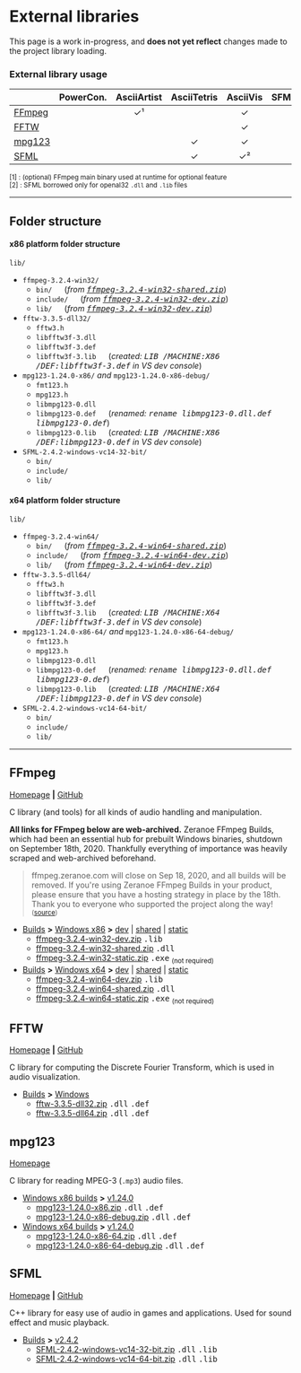 # External libraries

This page is a work in-progress, and **does not yet reflect** changes made to the project library loading.

### External library usage

|                 |PowerCon.|AsciiArtist|AsciiTetris|AsciiVis|SFMLCust.|
|:----------------|:-------:|:---------:|:---------:|:------:|:--------:|
|[FFmpeg](#ffmpeg)|         |&check;&sup1;|         |&check; |&check;   |
|[FFTW](#fftw)    |         |           |           |&check; |          |
|[mpg123](#mpg123)|         |           |&check;    |&check; |          |
|[SFML](#sfml)    |         |           |&check;    |&check;&sup2;|&check;|

<sup>\[1\] : (optional) FFmpeg main binary used at runtime for optional feature</sup><br>
<sup>\[2\] : SFML borrowed only for openal32 `.dll` and `.lib` files</sup>


***

## Folder structure

#### x86 platform folder structure

`lib/`
* `ffmpeg-3.2.4-win32/`
    * `bin/` &emsp; (*from <kbd>[ffmpeg-3.2.4-win32-shared.zip][]</kbd>*)
    * `include/` &emsp; (*from <kbd>[ffmpeg-3.2.4-win32-dev.zip][]</kbd>*)
    * `lib/` &emsp; (*from <kbd>[ffmpeg-3.2.4-win32-dev.zip][]</kbd>*)
* `fftw-3.3.5-dll32/`
    * `fftw3.h`
    * `libfftw3f-3.dll`
    * `libfftw3f-3.def`
    * `libfftw3f-3.lib` &emsp; (*created: <kbd>LIB /MACHINE:X86 /DEF:libfftw3f-3.def</kbd> in VS dev console*)
* `mpg123-1.24.0-x86/` *and* `mpg123-1.24.0-x86-debug/`
    * `fmt123.h`
    * `mpg123.h`
    * `libmpg123-0.dll`
    * `libmpg123-0.def` &emsp; (*renamed: <kbd>rename libmpg123-0.dll.def libmpg123-0.def</kbd>*)
    * `libmpg123-0.lib` &emsp; (*created: <kbd>LIB /MACHINE:X86 /DEF:libmpg123-0.def</kbd> in VS dev console*)
* `SFML-2.4.2-windows-vc14-32-bit/`
    * `bin/`
    * `include/`
    * `lib/`

#### x64 platform folder structure

`lib/`
* `ffmpeg-3.2.4-win64/`
    * `bin/` &emsp; (*from <kbd>[ffmpeg-3.2.4-win64-shared.zip][]</kbd>*)
    * `include/` &emsp; (*from <kbd>[ffmpeg-3.2.4-win64-dev.zip][]</kbd>*)
    * `lib/` &emsp; (*from <kbd>[ffmpeg-3.2.4-win64-dev.zip][]</kbd>*)
* `fftw-3.3.5-dll64/`
    * `fftw3.h`
    * `libfftw3f-3.dll`
    * `libfftw3f-3.def`
    * `libfftw3f-3.lib` &emsp; (*created: <kbd>LIB /MACHINE:X64 /DEF:libfftw3f-3.def</kbd> in VS dev console*)
* `mpg123-1.24.0-x86-64/` *and* `mpg123-1.24.0-x86-64-debug/`
    * `fmt123.h`
    * `mpg123.h`
    * `libmpg123-0.dll`
    * `libmpg123-0.def` &emsp; (*renamed: <kbd>rename libmpg123-0.dll.def libmpg123-0.def</kbd>*)
    * `libmpg123-0.lib` &emsp; (*created: <kbd>LIB /MACHINE:X64 /DEF:libmpg123-0.def</kbd> in VS dev console*)
* `SFML-2.4.2-windows-vc14-64-bit/`
    * `bin/`
    * `include/`
    * `lib/`


***

<!-- Answer explaining `.lib` creation: https://stackoverflow.com/a/15226566/7517185 -->


## FFmpeg

[Homepage][FFmpeg Homepage] **\|** [GitHub][FFmpeg GitHub]

C library (and tools) for all kinds of audio handling and manipulation.

**All links for FFmpeg below are web-archived.**
Zeranoe FFmpeg Builds, which had been an essential hub for prebuilt Windows binaries, shutdown on September 18th, 2020.
Thankfully everything of importance was heavily scraped and web-archived beforehand.

> ffmpeg.zeranoe.com will close on Sep 18, 2020, and all builds will be removed.
> If you're using Zeranoe FFmpeg Builds in your product, please ensure that you have a hosting strategy in place by the 18th.
> Thank you to everyone who supported the project along the way!
> <sub>([source][Zeranoe FFmpeg Builds shutdown])</sub>

* [Builds][FFmpeg builds] **&gt;** [Windows x86][FFmpeg Windows x86 builds] **&gt;** [dev][FFmpeg Windows x86 dev builds] \| [shared][FFmpeg Windows x86 shared builds] \| [static][FFmpeg Windows x86 static builds]
    * [ffmpeg-3.2.4-win32-dev.zip][] <kbd>.lib</kbd>
    * [ffmpeg-3.2.4-win32-shared.zip][] <kbd>.dll</kbd>
    * [ffmpeg-3.2.4-win32-static.zip][] <kbd>.exe</kbd> <sub>(not required)</sub>
* [Builds][FFmpeg builds] **&gt;** [Windows x64][FFmpeg Windows x64 builds] **&gt;** [dev][FFmpeg Windows x64 dev builds] \| [shared][FFmpeg Windows x64 shared builds] \| [static][FFmpeg Windows x64 static builds]
    * [ffmpeg-3.2.4-win64-dev.zip][] <kbd>.lib</kbd>
    * [ffmpeg-3.2.4-win64-shared.zip][] <kbd>.dll</kbd>
    * [ffmpeg-3.2.4-win64-static.zip][] <kbd>.exe</kbd> <sub>(not required)</sub>



<!--

* [Builds][FFmpeg builds] **&gt;** [Windows x86][FFmpeg Windows x86 builds] **&gt;** [dev][Windows x86 dev builds] \| [shared][Windows x86 shared builds] \| [static][Windows x86 static builds]
    * [ffmpeg-3.2.4-win32-dev.zip][] <kbd>.lib</kbd>
    * [ffmpeg-3.2.4-win32-shared.zip][] <kbd>.dll</kbd>
    * [ffmpeg-3.2.4-win32-static.zip][] <kbd>.exe</kbd> <sub>(not required)</sub>
* [Builds][FFmpeg builds] **&gt;** [Windows x64][FFmpeg Windows x64 builds] **&gt;** [dev][Windows x64 dev builds] \| [shared][Windows x64 shared builds] \| [static][Windows x64 static builds]
    * [ffmpeg-3.2.4-win64-dev.zip][] <kbd>.lib</kbd>
    * [ffmpeg-3.2.4-win64-shared.zip][] <kbd>.dll</kbd>
    * [ffmpeg-3.2.4-win64-static.zip][] <kbd>.exe</kbd> <sub>(not required)</sub>





[Windows x86 dev builds][FFmpeg Windows x86 dev builds]
[Windows x86 shared builds][FFmpeg Windows x86 shared builds]
[Windows x86 static builds][FFmpeg Windows x86 static builds]

[Windows x64 dev builds][FFmpeg Windows x64 dev builds]
[Windows x64 shared builds][FFmpeg Windows x64 shared builds]
[Windows x64 static builds][FFmpeg Windows x64 static builds]

* [Windows x86 dev builds](https://web.archive.org/web/20170419055315/https://ffmpeg.zeranoe.com/builds/win32/dev/)
* [Windows x86 shared builds](https://web.archive.org/web/20170419055326/https://ffmpeg.zeranoe.com/builds/win32/shared/)
* [Windows x86 static builds](https://web.archive.org/web/20170419055331/https://ffmpeg.zeranoe.com/builds/win32/static/)
* [Windows x64 dev builds](https://web.archive.org/web/20170419055356/https://ffmpeg.zeranoe.com/builds/win64/dev/)
* [Windows x64 shared builds](https://web.archive.org/web/20170418111952/https://ffmpeg.zeranoe.com/builds/win64/shared/)
* [Windows x64 static builds](https://web.archive.org/web/20170419055406/https://ffmpeg.zeranoe.com/builds/win64/static/)
-->

## FFTW

[Homepage][FFTW Homepage] **\|** [GitHub][FFTW GitHub]

C library for computing the Discrete Fourier Transform, which is used in audio visualization.

* [Builds][FFTW Builds] **&gt;** [Windows][FFTW Windows builds]
    * [fftw-3.3.5-dll32.zip][] <kbd>.dll</kbd> <kbd>.def</kbd>
    * [fftw-3.3.5-dll64.zip][] <kbd>.dll</kbd> <kbd>.def</kbd>


## mpg123

[Homepage][mpg123 Homepage]

C library for reading MPEG-3 (`.mp3`) audio files.

<!-- Link with index.shtml (for webarchive needs): https://www.mpg123.de/index.shtml -->


* [Windows x86 builds][mpg123 Windows x86 builds] **&gt;** [v1.24.0][mpg123 Windows x86 builds, v1.24.0]
    * [mpg123-1.24.0-x86.zip][] <kbd>.dll</kbd> <kbd>.def</kbd>
    * [mpg123-1.24.0-x86-debug.zip][] <kbd>.dll</kbd> <kbd>.def</kbd>
* [Windows x64 builds][mpg123 Windows x64 builds] **&gt;** [v1.24.0][mpg123 Windows x64 builds, v1.24.0]
    * [mpg123-1.24.0-x86-64.zip][] <kbd>.dll</kbd> <kbd>.def</kbd>
    * [mpg123-1.24.0-x86-64-debug.zip][] <kbd>.dll</kbd> <kbd>.def</kbd>

<!-- unused
    * [mpg123-1.24.0-static-x86.zip][] <kbd>.exe</kbd> <sub>(unused)</sub>
    * [mpg123-1.24.0-static-x86-64.zip][] <kbd>.exe</kbd> <sub>(unused)</sub>
-->


## SFML

[Homepage][SFML Homepage] **\|** [GitHub][SFML GitHub]

C++ library for easy use of audio in games and applications. Used for sound effect and music playback.

* [Builds][SFML Builds] **&gt;** [v2.4.2][SFML Builds, v2.4.2]
    * [SFML-2.4.2-windows-vc14-32-bit.zip][] <kbd>.dll</kbd> <kbd>.lib</kbd>
    * [SFML-2.4.2-windows-vc14-64-bit.zip][] <kbd>.dll</kbd> <kbd>.lib</kbd>



<!-- MARKDOWN REFERENCES -->

<!-- FFmpeg -->

[FFmpeg Homepage]: <https://www.ffmpeg.org/>
[FFmpeg GitHub]:   <https://github.com/FFmpeg/FFmpeg>

[Zeranoe FFmpeg Builds shutdown]: <https://web.archive.org/web/20200901102620/https://ffmpeg.zeranoe.com/builds/>

[FFmpeg builds]: <https://web.archive.org/web/20170329144433/https://ffmpeg.zeranoe.com/builds/>
[FFmpeg Windows x86 builds]: <https://web.archive.org/web/20170419055315/https://ffmpeg.zeranoe.com/builds/win32/>
[FFmpeg Windows x64 builds]: <https://web.archive.org/web/20170419055356/https://ffmpeg.zeranoe.com/builds/win64/>

[FFmpeg Windows x86 dev builds]:    <https://web.archive.org/web/20170419055315/https://ffmpeg.zeranoe.com/builds/win32/dev/>
[FFmpeg Windows x86 shared builds]: <https://web.archive.org/web/20170419055326/https://ffmpeg.zeranoe.com/builds/win32/shared/>
[FFmpeg Windows x86 static builds]: <https://web.archive.org/web/20170419055331/https://ffmpeg.zeranoe.com/builds/win32/static/>
[FFmpeg Windows x64 dev builds]:    <https://web.archive.org/web/20170419055356/https://ffmpeg.zeranoe.com/builds/win64/dev/>
[FFmpeg Windows x64 shared builds]: <https://web.archive.org/web/20170418111952/https://ffmpeg.zeranoe.com/builds/win64/shared/>
[FFmpeg Windows x64 static builds]: <https://web.archive.org/web/20170419055406/https://ffmpeg.zeranoe.com/builds/win64/static/>

[ffmpeg-3.2.4-win32-dev.zip]:    <https://web.archive.org/web/20200819162211/https://ffmpeg.zeranoe.com/builds/win32/dev/ffmpeg-3.2.4-win32-dev.zip>
[ffmpeg-3.2.4-win32-shared.zip]: <https://web.archive.org/web/20200305154853/https://ffmpeg.zeranoe.com/builds/win32/shared/ffmpeg-3.2.4-win32-shared.zip>
[ffmpeg-3.2.4-win32-static.zip]: <https://web.archive.org/web/20170419055331/https://ffmpeg.zeranoe.com/builds/win32/static/ffmpeg-3.2.4-win32-static.zip>
[ffmpeg-3.2.4-win64-dev.zip]:    <https://web.archive.org/web/20200819182628/https://ffmpeg.zeranoe.com/builds/win64/dev/ffmpeg-3.2.4-win64-dev.zip>
[ffmpeg-3.2.4-win64-shared.zip]: <https://web.archive.org/web/20200414063958/https://ffmpeg.zeranoe.com/builds/win64/shared/ffmpeg-3.2.4-win64-shared.zip>
[ffmpeg-3.2.4-win64-static.zip]: <https://web.archive.org/web/20180408233456/https://ffmpeg.zeranoe.com/builds/win64/static/ffmpeg-3.2.4-win64-static.zip>


<!-- FFTW -->

[FFTW Homepage]: <http://fftw.org/>
[FFTW GitHub]:   <https://github.com/FFTW/fftw3>

[FFTW Builds]: <http://fftw.org/download.html>

[FFTW Windows builds]: <http://fftw.org/install/windows.html>

[fftw-3.3.5-dll32.zip]: <ftp://ftp.fftw.org/pub/fftw/fftw-3.3.5-dll32.zip>
[fftw-3.3.5-dll64.zip]: <ftp://ftp.fftw.org/pub/fftw/fftw-3.3.5-dll64.zip>


<!-- mpg123 -->

[mpg123 Homepage]: <https://www.mpg123.de/>

[mpg123 Windows x86 builds]: <https://www.mpg123.de/download/win32/>
[mpg123 Windows x64 builds]: <https://www.mpg123.de/download/win64/>
[mpg123 Windows x86 builds, v1.24.0]: <https://www.mpg123.de/download/win32/1.24.0/>
[mpg123 Windows x64 builds, v1.24.0]: <https://www.mpg123.de/download/win64/1.24.0/>

[mpg123-1.24.0-x86.zip]:        <https://www.mpg123.de/download/win32/1.24.0/mpg123-1.24.0-x86.zip>
[mpg123-1.24.0-x86-debug.zip]:  <https://www.mpg123.de/download/win32/1.24.0/mpg123-1.24.0-x86-debug.zip>
[mpg123-1.24.0-static-x86.zip]: <https://www.mpg123.de/download/win32/1.24.0/mpg123-1.24.0-static-x86.zip>
[mpg123-1.24.0-x86-64.zip]:        <https://www.mpg123.de/download/win64/1.24.0/mpg123-1.24.0-x86-64.zip>
[mpg123-1.24.0-x86-64-debug.zip]:  <https://www.mpg123.de/download/win64/1.24.0/mpg123-1.24.0-x86-64-debug.zip>
[mpg123-1.24.0-static-x86-64.zip]: <https://www.mpg123.de/download/win64/1.24.0/mpg123-1.24.0-static-x86-64.zip>


<!-- SFML -->

[SFML Homepage]: <https://www.sfml-dev.org/>
[SFML GitHub]:   <https://github.com/SFML/SFML>

[SFML Builds]: <https://www.sfml-dev.org/download.php>
[SFML Builds, v2.4.2]: <https://www.sfml-dev.org/download/sfml/2.4.2/>

[SFML-2.4.2-windows-vc14-32-bit.zip]: <https://www.sfml-dev.org/files/SFML-2.4.2-windows-vc14-32-bit.zip>
[SFML-2.4.2-windows-vc14-64-bit.zip]: <https://www.sfml-dev.org/files/SFML-2.4.2-windows-vc14-64-bit.zip>


